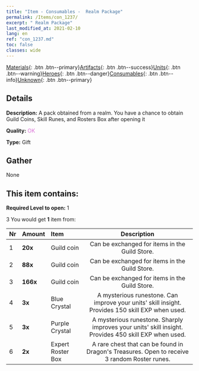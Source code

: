 ```yaml
---
title: "Item - Consumables -  Realm Package"
permalink: /Items/con_1237/
excerpt: " Realm Package"
last_modified_at: 2021-02-10
lang: en
ref: "con_1237.md"
toc: false
classes: wide
---
```

 [Materials](/Items/){: .btn .btn--primary}[Artifacts](/Items/Artifacts/){: .btn .btn--success}[Units](/Items/Units/){: .btn .btn--warning}[Heroes](/Items/Heroes/){: .btn .btn--danger}[Consumables](/Items/Consumables/){: .btn .btn--info}[Unknown](/Items/Unknown/){: .btn .btn--primary}

## Details
 **Description:** A pack obtained from a realm. You have a chance to obtain Guild Coins, Skill Runes, and Rosters Box after opening it

 **Quality:** <span style="color: #DA70D6">OK</span>

 **Type:** Gift

## Gather

  None

## This item contains:

 **Required Level to open:** 1

 3 You would get **1** item  from:

  | Nr | Amount |     Item    | Description |
  |:---|:-------|:------------|:-----------:|
  | 1 |  **20x** | Guild coin | Can be exchanged for items in the Guild Store.  | 
  | 2 |  **88x** | Guild coin | Can be exchanged for items in the Guild Store.  | 
  | 3 |  **166x** | Guild coin | Can be exchanged for items in the Guild Store.  | 
  | 4 |  **3x** | Blue Crystal | A mysterious runestone. Can improve your units' skill insight. Provides 150 skill EXP when used.  | 
  | 5 |  **3x** | Purple Crystal | A mysterious runestone. Sharply improves your units' skill insight. Provides 450 skill EXP when used.  | 
  | 6 |  **2x** | Expert Roster Box | A rare chest that can be found in Dragon's Treasures. Open to receive 3 random Roster runes.  | 
